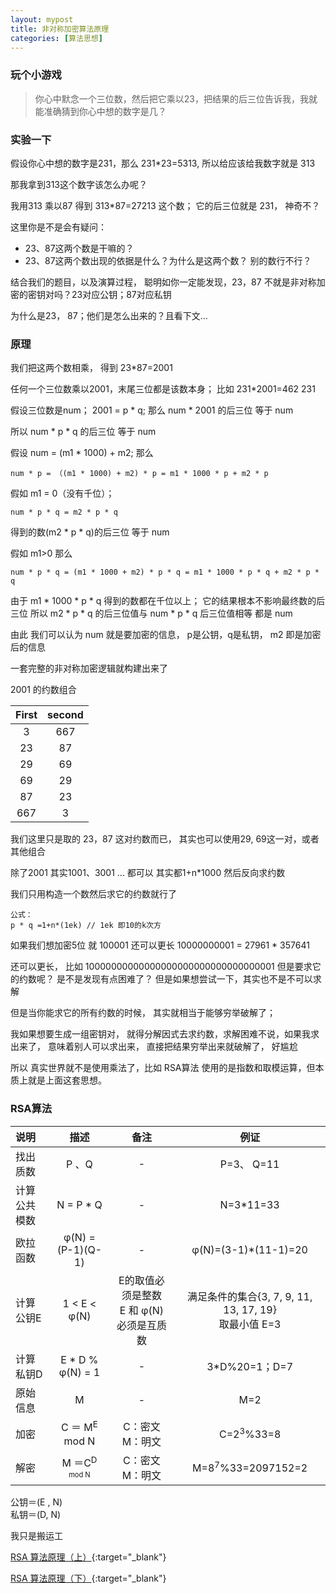 ```yaml
---
layout: mypost
title: 非对称加密算法原理
categories: [算法思想]
---
```


### 玩个小游戏

> 你心中默念一个三位数，然后把它乘以23，把结果的后三位告诉我，我就能准确猜到你心中想的数字是几？

### 实验一下

假设你心中想的数字是231，那么 231*23=5313, 所以给应该给我数字就是 313 

那我拿到313这个数字该怎么办呢？

我用313 乘以87 得到 313*87=27213 这个数； 它的后三位就是 231， 神奇不？

这里你是不是会有疑问：

-  23、87这两个数是干嘛的？
-  23、87这两个数出现的依据是什么？为什么是这两个数？ 别的数行不行？

结合我们的题目，以及演算过程， 聪明如你一定能发现，23，87 不就是非对称加密的密钥对吗？23对应公钥；87对应私钥

为什么是23， 87；他们是怎么出来的？且看下文...

### 原理

我们把这两个数相乘， 得到 23*87=2001

任何一个三位数乘以2001，末尾三位都是该数本身； 比如 231*2001=462 231

假设三位数是num； 2001 = p * q; 那么 num * 2001 的后三位 等于 num

所以 num * p * q 的后三位 等于 num

假设 num  = (m1 * 1000) + m2; 那么

    num * p = （(m1 * 1000) + m2) * p = m1 * 1000 * p + m2 * p

假如 m1 = 0（没有千位）；

    num * p * q = m2 * p * q  
得到的数(m2 * p * q)的后三位 等于 num

假如 m1>0  那么 

    num * p * q = (m1 * 1000 + m2) * p * q = m1 * 1000 * p * q + m2 * p * q 

由于 m1 * 1000 * p * q 得到的数都在千位以上； 它的结果根本不影响最终数的后三位 所以
 m2 * p * q  的后三位值与 num * p * q 后三位值相等 都是 num

由此 我们可以认为 num 就是要加密的信息， p是公钥，q是私钥， m2 即是加密后的信息

一套完整的非对称加密逻辑就构建出来了

2001 的约数组合

First | second
|:--:|:--:|
3|667
23|87
29|69
69|29
87|23
667|3

我们这里只是取的 23，87 这对约数而已， 其实也可以使用29, 69这一对，或者其他组合

除了2001 其实1001、3001 ... 都可以 其实都1+n*1000 然后反向求约数

我们只用构造一个数然后求它的约数就行了

    公式：
    p * q =1+n*(1ek) // 1ek 即10的k次方

如果我们想加密5位 就 100001 还可以更长
10000000001 = 27961 * 357641

还可以更长， 比如 10000000000000000000000000000000001 
但是要求它的约数呢？ 是不是发现有点困难了？ 但是如果想尝试一下，其实也不是不可以求解

但是当你能求它的所有约数的时候， 其实就相当于能够穷举破解了；

我如果想要生成一组密钥对， 就得分解因式去求约数，求解困难不说，如果我求出来了， 意味着别人可以求出来， 直接把结果穷举出来就破解了， 好尴尬

所以 真实世界就不是使用乘法了，比如 RSA算法 使用的是指数和取模运算，但本质上就是上面这套思想。

### RSA算法

说明 | 描述 | 备注 | 例证
|:--|:--:|:--:|:--:|
找出质数 | P 、Q | - | P=3、 Q=11
计算公共模数 | N = P * Q | - | N=3*11=33
欧拉函数 | φ(N) = (P-1)(Q-1) | - | φ(N)=(3-1)*(11-1)=20
计算公钥E | 1 < E < φ(N) | E的取值必须是整数 <br/>E 和 φ(N) 必须是互质数 | 满足条件的集合{3, 7, 9, 11, 13, 17, 19}<br/> 取最小值 E=3
计算私钥D | E * D % φ(N) = 1 | - | 3*D%20=1；D=7
原始信息 | M | - | M=2
加密 | C ＝ M<sup>E</sup> mod N | C：密文<br/> M：明文 | C=2<sup>3</sup>%33=8
解密 | M ＝C<sup>D<sup> mod N | C：密文<br/> M：明文 | M=8<sup>7</sup>%33=2097152=2

公钥＝(E , N)  
私钥＝(D, N)

我只是搬运工

[RSA 算法原理（上）](http://www.ruanyifeng.com/blog/2013/06/rsa_algorithm_part_one.html){:target="_blank"}

[RSA 算法原理（下）](http://www.ruanyifeng.com/blog/2013/07/rsa_algorithm_part_two.html){:target="_blank"}
